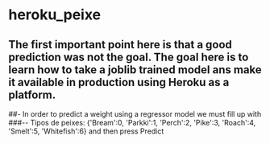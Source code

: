 # heroku_peixe

## The first important point here is that a good prediction was not the goal. The goal here is to learn how to take a joblib trained model ans make it available in production using Heroku as a platform.

##- In order to predict a weight using a regressor model we must fill up with 
###-- Tipos de peixes: {'Bream':0, 'Parkki':1, 'Perch':2, 'Pike':3, 'Roach':4, 'Smelt':5, 'Whitefish':6} and then press Predict
